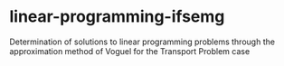 # linear-programming-ifsemg
Determination of solutions to linear programming problems through the approximation method of Voguel for the Transport Problem case
